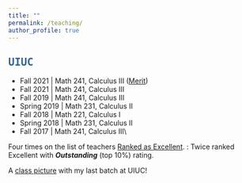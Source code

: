```yaml
---
title: ""
permalink: /teaching/
author_profile: true
---
```

<script type="text/javascript"
  src="https://www.maths.nottingham.ac.uk/plp/pmadw/LaTeXMathML.js">
 </script>

## <kbd id="TeachUIUC"><a href="#TeachUIUC" style="text-decoration: none; color: #326496">UIUC</a></kbd>

* Fall 2021 \| Math 241, Calculus III (<a href="https://merit.illinois.edu/about-merit/" target="_blank">Merit</a>)
* Fall 2021 \| Math 241, Calculus III
* Fall 2019 \| Math 241, Calculus III
* Spring 2019 \| Math 231, Calculus II
* Fall 2018 \| Math 221, Calculus I 
* Spring 2018 \| Math 231, Calculus II 
* Fall 2017 \| Math 241, Calculus III\ 

Four times on the list of teachers <a href="https://citl.illinois.edu/citl-101/measurement-evaluation/teaching-evaluation/teaching-evaluations-(ices)/teachers-ranked-as-excellent" target="_blank"> Ranked as Excellent</a>.
  : Twice ranked Excellent with <b>_Outstanding_</b> (top 10%) rating. 

A <a href="http://neerbhardwaj.github.io/images/Merit.jpg" target="_blank">class picture</a> with my last batch at UIUC! 

  

  





  


  
